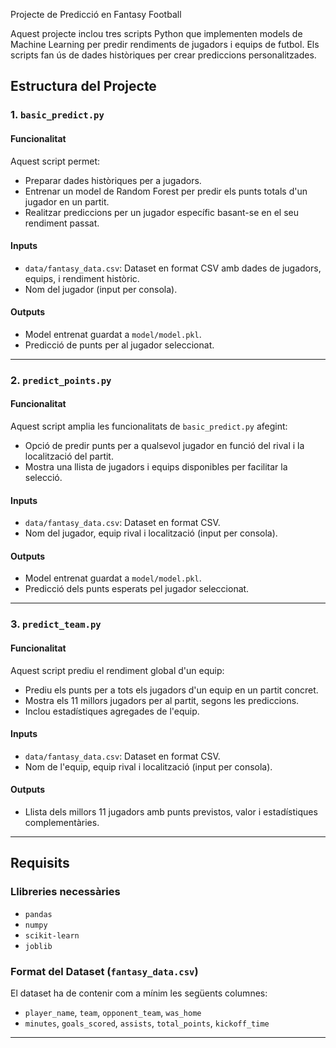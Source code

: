 Projecte de Predicció en Fantasy Football

Aquest projecte inclou tres scripts Python que implementen models de Machine Learning per predir rendiments de jugadors i equips de futbol. Els scripts fan ús de dades històriques per crear prediccions personalitzades.

## Estructura del Projecte

### 1. `basic_predict.py`

#### **Funcionalitat**
Aquest script permet:
- Preparar dades històriques per a jugadors.
- Entrenar un model de Random Forest per predir els punts totals d'un jugador en un partit.
- Realitzar prediccions per un jugador específic basant-se en el seu rendiment passat.

#### **Inputs**
- `data/fantasy_data.csv`: Dataset en format CSV amb dades de jugadors, equips, i rendiment històric.
- Nom del jugador (input per consola).

#### **Outputs**
- Model entrenat guardat a `model/model.pkl`.
- Predicció de punts per al jugador seleccionat.

---

### 2. `predict_points.py`

#### **Funcionalitat**
Aquest script amplia les funcionalitats de `basic_predict.py` afegint:
- Opció de predir punts per a qualsevol jugador en funció del rival i la localització del partit.
- Mostra una llista de jugadors i equips disponibles per facilitar la selecció.

#### **Inputs**
- `data/fantasy_data.csv`: Dataset en format CSV.
- Nom del jugador, equip rival i localització (input per consola).

#### **Outputs**
- Model entrenat guardat a `model/model.pkl`.
- Predicció dels punts esperats pel jugador seleccionat.

---

### 3. `predict_team.py`

#### **Funcionalitat**
Aquest script prediu el rendiment global d'un equip:
- Prediu els punts per a tots els jugadors d'un equip en un partit concret.
- Mostra els 11 millors jugadors per al partit, segons les prediccions.
- Inclou estadístiques agregades de l'equip.

#### **Inputs**
- `data/fantasy_data.csv`: Dataset en format CSV.
- Nom de l'equip, equip rival i localització (input per consola).

#### **Outputs**
- Llista dels millors 11 jugadors amb punts previstos, valor i estadístiques complementàries.

---

## Requisits

### Llibreries necessàries
- `pandas`
- `numpy`
- `scikit-learn`
- `joblib`



### Format del Dataset (`fantasy_data.csv`)
El dataset ha de contenir com a mínim les següents columnes:
- `player_name`, `team`, `opponent_team`, `was_home`
- `minutes`, `goals_scored`, `assists`, `total_points`, `kickoff_time`

---

